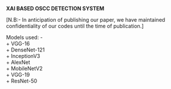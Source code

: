 **XAI BASED OSCC DETECTION SYSTEM**

[N.B:- In anticipation of publishing our paper, we have maintained confidentiality of our codes until the time of publication.]

Models used: -\
      + VGG-16\
      + DenseNet-121\
      + InceptionV3\
      + AlexNet\
      + MobileNetV2\
      + VGG-19\
      + ResNet-50
